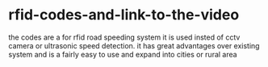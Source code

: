# rfid-codes-and-link-to-the-video
the codes are a for rfid  road speeding system it is used insted of cctv camera or ultrasonic speed detection. it has great advantages over existing system and is a fairly easy to use and expand into cities or rural area
